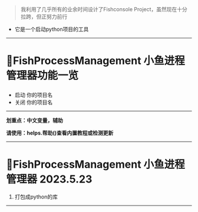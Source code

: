 >  我利用了几乎所有的业余时间设计了Fishconsole Project，虽然现在十分拉跨，但正努力前行

- 它是一个启动python项目的工具
----

# 🦈FishProcessManagement 小鱼进程管理器功能一览
##### 
- 启动 你的项目名
- 关闭 你的项目名
------------






**划重点：中文变量，辅助**

**请使用：helps.帮助()查看内置教程或检测更新**




-----------





# 🦈FishProcessManagement 小鱼进程管理器 2023.5.23

1. 打包成python的库
-----------


